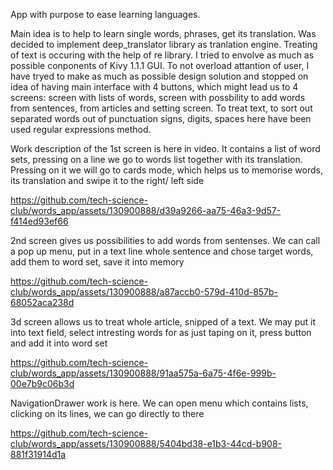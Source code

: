 App with purpose to ease learning languages. 

Main idea is to help to learn single words, phrases, get its translation. Was decided to implement  deep_translator library as tranlation engine.
Treating of text is occuring with the help of re library.
I tried to envolve as much as possible conponents of Kivy 1.1.1 GUI.
To not overload attantion of user, I have tryed to make as much as possible design solution and stopped on idea of having main interface with 4 buttons, 
which might lead us to 4 screens: screen with lists of words, screen with possbility to add words from sentences, from articles and setting screen.
To treat text, to sort out separated words out of punctuation signs, digits, spaces here have been used regular expressions method.

Work description of the 1st screen is here in video. It contains a list of word sets, pressing on a line we go to words list together with its translation.
Pressing on it we will go to cards mode, which helps us to memorise words, its translation and swipe it to the right/ left side

https://github.com/tech-science-club/words_app/assets/130900888/d39a9266-aa75-46a3-9d57-f414ed93ef66

2nd screen gives us possibilities to add words from sentenses. We can call a pop up menu, put in a text line whole sentence and chose target words, add them 
to word set, save it into memory

https://github.com/tech-science-club/words_app/assets/130900888/a87accb0-579d-410d-857b-68052aca238d

3d screen allows us to treat whole article, snipped of a text. We may put it into text field, select intresting words for as just taping on it, press button and add it into 
word set

https://github.com/tech-science-club/words_app/assets/130900888/91aa575a-6a75-4f6e-999b-00e7b9c06b3d

NavigationDrawer work is here. We can open menu which contains lists, clicking on its lines, we can go directly to there

https://github.com/tech-science-club/words_app/assets/130900888/5404bd38-e1b3-44cd-b908-881f31914d1a


